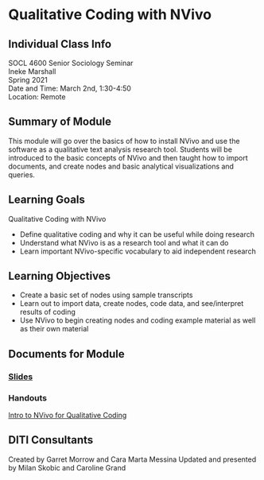 # Qualitative Coding with NVivo

## Individual Class Info
SOCL 4600 Senior Sociology Seminar
<br>
Ineke Marshall
<br>
Spring 2021
<br>
Date and Time: March 2nd, 1:30-4:50
<br>
Location: Remote
<br>

## Summary of Module
This module will go over the basics of how to install NVivo and use the software as a qualitative text analysis research tool. Students will be introduced to the basic concepts of NVivo and then taught how to import documents, and create nodes and basic analytical visualizations and queries.

## Learning Goals
Qualitative Coding with NVivo
* Define qualitative coding and why it can be useful while doing research
* Understand what NVivo is as a research tool and what it can do
* Learn important NVivo-specific vocabulary to aid independent research  

## Learning Objectives
* Create a basic set of nodes using sample transcripts
* Learn out to import data, create nodes, code data, and see/interpret results of coding
* Use NVivo to begin creating nodes and coding example material as well as their own material

## Documents for Module

### [Slides](https://github.com/NULabNortheastern/digitalassignmentshowcase/blob/master/coding_qualitative/sp21-marshall-socl4600-nvivo/slides-NVivo.pdf)

### Handouts
[Intro to NVivo for Qualitative Coding](https://github.com/NULabNortheastern/digitalassignmentshowcase/blob/master/coding_qualitative/sp21-marshall-socl4600-nvivo/handout-NVivo.pdf)

## DITI Consultants
Created by Garret Morrow and Cara Marta Messina
Updated and presented by Milan Skobic and Caroline Grand
